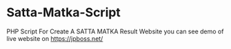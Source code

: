 # Satta-Matka-Script
PHP Script For Create A SATTA MATKA Result Website
you can see demo of live website on https://jpboss.net/
